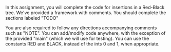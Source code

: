In this assignment, you will complete the code for insertions in a Red-Black tree.  We've provided a framework with comments.  You should complete the sections labeled "TODO" 


You are also required to follow any directions accompanying comments such as "NOTE".
You can add/modify code anywhere, with the exception of the provided "main" (which we will use for testing).
You can use the constants RED and BLACK, instead of the ints 0 and 1, when appropriate.